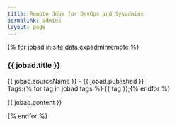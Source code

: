 ```yaml
---
title: Remote Jobs for DevOps and Sysadmins
permalink: admins
layout: page
---
```



{% for jobad in site.data.expadminremote %}
<h3>{{ jobad.title }}</h3>

{{ jobad.sourceName }} - {{ jobad.published }}<br>
Tags:{% for tag in  jobad.tags %}  {{ tag }};{% endfor %}<br>

{{ jobad.content }}

{% endfor %}

